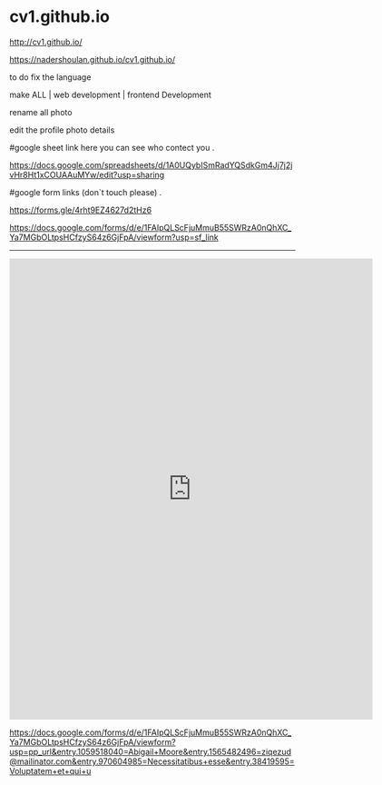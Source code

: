 # cv1.github.io

http://cv1.github.io/


https://nadershoulan.github.io/cv1.github.io/

to do fix the language 


make ALL | web development | frontend Development 

rename all photo

edit the profile photo details


#google sheet link
here you can see who contect you .

https://docs.google.com/spreadsheets/d/1A0UQybISmRadYQSdkGm4Jj7j2jvHr8Ht1xCOUAAuMYw/edit?usp=sharing

#google form links (don`t touch please) .


https://forms.gle/4rht9EZ4627d2tHz6

https://docs.google.com/forms/d/e/1FAIpQLScFjuMmuB55SWRzA0nQhXC_Ya7MGbOLtpsHCfzyS64z6GjFpA/viewform?usp=sf_link




---
<iframe src="https://docs.google.com/forms/d/e/1FAIpQLScFjuMmuB55SWRzA0nQhXC_Ya7MGbOLtpsHCfzyS64z6GjFpA/viewform?embedded=true" width="640" height="812" frameborder="0" marginheight="0" marginwidth="0">جارٍ التحميل…</iframe>

https://docs.google.com/forms/d/e/1FAIpQLScFjuMmuB55SWRzA0nQhXC_Ya7MGbOLtpsHCfzyS64z6GjFpA/viewform?usp=pp_url&entry.1059518040=Abigail+Moore&entry.1565482496=ziqezud@mailinator.com&entry.970604985=Necessitatibus+esse&entry.38419595=Voluptatem+et+qui+u



